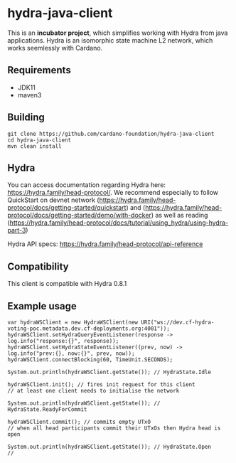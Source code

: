 # hydra-java-client


This is an **incubator project**, which simplifies working with Hydra from java applications. Hydra is an isomorphic state machine L2 network, which works seemlessly with Cardano.


## Requirements
- JDK11
- maven3


## Building
```
git clone https://github.com/cardano-foundation/hydra-java-client
cd hydra-java-client
mvn clean install
```

## Hydra
You can access documentation regarding Hydra here: https://hydra.family/head-protocol/. We recommend especially to follow QuickStart on devnet network (https://hydra.family/head-protocol/docs/getting-started/quickstart) and (https://hydra.family/head-protocol/docs/getting-started/demo/with-docker) as well as reading (https://hydra.family/head-protocol/docs/tutorial/using_hydra/using-hydra-part-3)

Hydra API specs: https://hydra.family/head-protocol/api-reference

## Compatibility
This client is compatible with Hydra 0.8.1

## Example usage

```
var hydraWSClient = new HydraWSClient(new URI("ws://dev.cf-hydra-voting-poc.metadata.dev.cf-deployments.org:4001"));
hydraWSClient.setHydraQueryEventListener(response -> log.info("response:{}", response));
hydraWSClient.setHydraStateEventListener((prev, now) -> log.info("prev:{}, now:{}", prev, now));
hydraWSClient.connectBlocking(60, TimeUnit.SECONDS);

System.out.println(hydraWSClient.getState()); // HydraState.Idle

hydraWSClient.init(); // fires init request for this client
// at least one client needs to initialise the network

System.out.println(hydraWSClient.getState()); // HydraState.ReadyForCommit

hydraWSClient.commit(); // commits empty UTxO
// when all head participants commit their UTxOs then Hydra head is open

System.out.println(hydraWSClient.getState()); // HydraState.Open
// 
```
